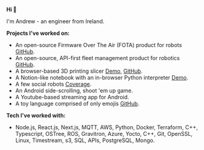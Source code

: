 **Hi 👋**

I'm Andrew - an engineer from Ireland.

**Projects I've worked on:**

- An open-source Firmware Over The Air (FOTA) product for robots [GitHub](https://github.com/Airbotics/uptane-server).
- An open-source, API-first fleet management product for robotics [GitHub](https://github.com/Airbotics/backend).
- A browser-based 3D printing slicer [Demo](https://ninja-slicer.vercel.app/), [GitHub](https://github.com/AndrewMurtagh/ninja-slicer).
- A Notion-like notebook with an in-browser Python interpreter [Demo](https://metro-pi.vercel.app/).
- A few social robots [Coverage](https://time.com/longform/senior-care-robot/).
- An Android side-scrolling, shoot 'em up game.
- A Youtube-based streaming app for Android.
- A toy language comprised of only emojis [GitHub](https://github.com/AndrewMurtagh/emojilang).

**Tech I've worked with:**
- Node.js, React.js, Next.js, MQTT, AWS, Python, Docker, Terraform, C++, Typescript, OSTree, ROS, Gravitron, Azure, Yocto, C++, Git, OpenSSL, Linux, Timestream, s3, SQL, APIs, PostgreSQL, Mongo.
